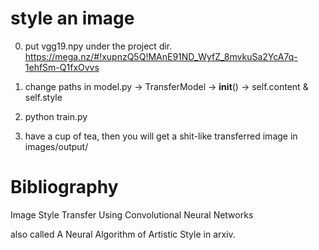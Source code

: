  # style an image 
 
 0. put vgg19.npy under the project dir. https://mega.nz/#!xupnzQ5Q!MAnE91ND_WyfZ_8mvkuSa2YcA7q-1ehfSm-Q1fxOvvs
 
 1. change paths in model.py -> TransferModel -> __init__() -> self.content & self.style
 
 2. python train.py
 
 3. have a cup of tea, then you will get a shit-like transferred image in images/output/
 
 # Bibliography
 Image Style Transfer Using Convolutional Neural Networks
 
 also called  A Neural Algorithm of Artistic Style in arxiv.
 
 